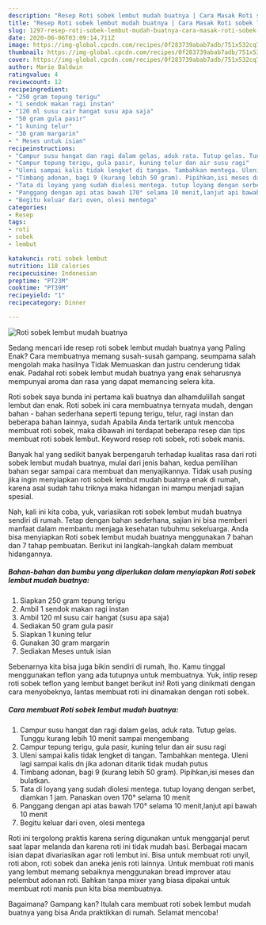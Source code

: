 ```yaml
---
description: "Resep Roti sobek lembut mudah buatnya | Cara Masak Roti sobek lembut mudah buatnya Yang Lezat"
title: "Resep Roti sobek lembut mudah buatnya | Cara Masak Roti sobek lembut mudah buatnya Yang Lezat"
slug: 1297-resep-roti-sobek-lembut-mudah-buatnya-cara-masak-roti-sobek-lembut-mudah-buatnya-yang-lezat
date: 2020-06-06T03:09:14.711Z
image: https://img-global.cpcdn.com/recipes/0f283739abab7adb/751x532cq70/roti-sobek-lembut-mudah-buatnya-foto-resep-utama.jpg
thumbnail: https://img-global.cpcdn.com/recipes/0f283739abab7adb/751x532cq70/roti-sobek-lembut-mudah-buatnya-foto-resep-utama.jpg
cover: https://img-global.cpcdn.com/recipes/0f283739abab7adb/751x532cq70/roti-sobek-lembut-mudah-buatnya-foto-resep-utama.jpg
author: Marie Baldwin
ratingvalue: 4
reviewcount: 12
recipeingredient:
- "250 gram tepung terigu"
- "1 sendok makan ragi instan"
- "120 ml susu cair hangat susu apa saja"
- "50 gram gula pasir"
- "1 kuning telur"
- "30 gram margarin"
- " Meses untuk isian"
recipeinstructions:
- "Campur susu hangat dan ragi dalam gelas, aduk rata. Tutup gelas. Tunggu kurang lebih 10 menit sampai mengembang"
- "Campur tepung terigu, gula pasir, kuning telur dan air susu ragi"
- "Uleni sampai kalis tidak lengket di tangan. Tambahkan mentega. Uleni lagi sampai kalis dn jika adonan ditarik tidak mudah putus"
- "Timbang adonan, bagi 9 (kurang lebih 50 gram). Pipihkan,isi meses dan bulatkan."
- "Tata di loyang yang sudah diolesi mentega. tutup loyang dengan serbet, diamkan 1 jam. Panaskan oven 170° selama 10 menit"
- "Panggang dengan api atas bawah 170° selama 10 menit,lanjut api bawah 10 menit"
- "Begitu keluar dari oven, olesi mentega"
categories:
- Resep
tags:
- roti
- sobek
- lembut

katakunci: roti sobek lembut 
nutrition: 118 calories
recipecuisine: Indonesian
preptime: "PT23M"
cooktime: "PT39M"
recipeyield: "1"
recipecategory: Dinner

---
```



![Roti sobek lembut mudah buatnya](https://img-global.cpcdn.com/recipes/0f283739abab7adb/751x532cq70/roti-sobek-lembut-mudah-buatnya-foto-resep-utama.jpg)

Sedang mencari ide resep roti sobek lembut mudah buatnya yang Paling Enak? Cara membuatnya memang susah-susah gampang. seumpama salah mengolah maka hasilnya Tidak Memuaskan dan justru cenderung tidak enak. Padahal roti sobek lembut mudah buatnya yang enak seharusnya mempunyai aroma dan rasa yang dapat memancing selera kita.

Roti sobek saya bunda ini pertama kali buatnya dan alhamdulillah sangat lembut dan enak. Roti sobek ini cara membuatnya ternyata mudah, dengan bahan - bahan sederhana seperti tepung terigu, telur, ragi instan dan beberapa bahan lainnya, sudah Apabila Anda tertarik untuk mencoba membuat roti sobek, maka dibawah ini terdapat beberapa resep dan tips membuat roti sobek lembut. Keyword resep roti sobek, roti sobek manis.

Banyak hal yang sedikit banyak berpengaruh terhadap kualitas rasa dari roti sobek lembut mudah buatnya, mulai dari jenis bahan, kedua pemilihan bahan segar sampai cara membuat dan menyajikannya. Tidak usah pusing jika ingin menyiapkan roti sobek lembut mudah buatnya enak di rumah, karena asal sudah tahu triknya maka hidangan ini mampu menjadi sajian spesial.


Nah, kali ini kita coba, yuk, variasikan roti sobek lembut mudah buatnya sendiri di rumah. Tetap dengan bahan sederhana, sajian ini bisa memberi manfaat dalam membantu menjaga kesehatan tubuhmu sekeluarga. Anda bisa menyiapkan Roti sobek lembut mudah buatnya menggunakan 7 bahan dan 7 tahap pembuatan. Berikut ini langkah-langkah dalam membuat hidangannya.

<!--inarticleads1-->

##### Bahan-bahan dan bumbu yang diperlukan dalam menyiapkan Roti sobek lembut mudah buatnya:

1. Siapkan 250 gram tepung terigu
1. Ambil 1 sendok makan ragi instan
1. Ambil 120 ml susu cair hangat (susu apa saja)
1. Sediakan 50 gram gula pasir
1. Siapkan 1 kuning telur
1. Gunakan 30 gram margarin
1. Sediakan  Meses untuk isian


Sebenarnya kita bisa juga bikin sendiri di rumah, lho. Kamu tinggal menggunakan teflon yang ada tutupnya untuk membuatnya. Yuk, intip resep roti sobek teflon yang lembut banget berikut ini! Roti yang dinikmati dengan cara menyobeknya, lantas membuat roti ini dinamakan dengan roti sobek. 

<!--inarticleads2-->

##### Cara membuat Roti sobek lembut mudah buatnya:

1. Campur susu hangat dan ragi dalam gelas, aduk rata. Tutup gelas. Tunggu kurang lebih 10 menit sampai mengembang
1. Campur tepung terigu, gula pasir, kuning telur dan air susu ragi
1. Uleni sampai kalis tidak lengket di tangan. Tambahkan mentega. Uleni lagi sampai kalis dn jika adonan ditarik tidak mudah putus
1. Timbang adonan, bagi 9 (kurang lebih 50 gram). Pipihkan,isi meses dan bulatkan.
1. Tata di loyang yang sudah diolesi mentega. tutup loyang dengan serbet, diamkan 1 jam. Panaskan oven 170° selama 10 menit
1. Panggang dengan api atas bawah 170° selama 10 menit,lanjut api bawah 10 menit
1. Begitu keluar dari oven, olesi mentega


Roti ini tergolong praktis karena sering digunakan untuk mengganjal perut saat lapar melanda dan karena roti ini tidak mudah basi. Berbagai macam isian dapat divariasikan agar roti lembut ini. Bisa untuk membuat roti unyil, roti abon, roti sobek dan aneka jenis roti lainnya. Untuk membuat roti manis yang lembut memang sebaiknya menggunakan bread improver atau pelembut adonan roti. Bahkan tanpa mixer yang biasa dipakai untuk membuat roti manis pun kita bisa membuatnya. 

Bagaimana? Gampang kan? Itulah cara membuat roti sobek lembut mudah buatnya yang bisa Anda praktikkan di rumah. Selamat mencoba!
